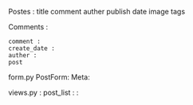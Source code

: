 Postes :
    title
    comment
    auther
    publish date
    image
    tags


Comments :

    comment :
    create_date :
    auther :
    post


form.py
     PostForm:
     Meta:


views.py :
    post_list : :



